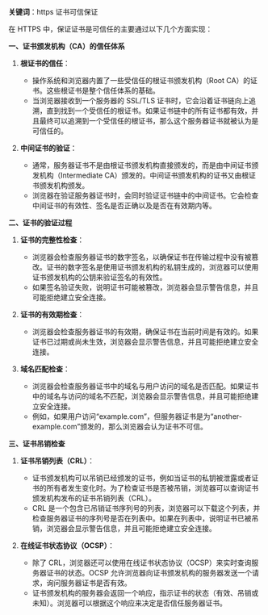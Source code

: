 **关键词**：https 证书可信保证

在 HTTPS 中，保证证书是可信任的主要通过以下几个方面实现：

**一、证书颁发机构（CA）的信任体系**

1. **根证书的信任**：

   - 操作系统和浏览器内置了一些受信任的根证书颁发机构（Root CA）的证书。这些根证书是整个信任体系的基础。
   - 当浏览器接收到一个服务器的 SSL/TLS 证书时，它会沿着证书链向上追溯，直到找到一个受信任的根证书。如果证书链中的所有证书都有效，并且最终可以追溯到一个受信任的根证书，那么这个服务器证书就被认为是可信任的。

2. **中间证书的验证**：
   - 通常，服务器证书不是由根证书颁发机构直接颁发的，而是由中间证书颁发机构（Intermediate CA）颁发的。中间证书颁发机构的证书又由根证书颁发机构颁发。
   - 浏览器在验证服务器证书时，会同时验证证书链中的中间证书。它会检查中间证书的有效性、签名是否正确以及是否在有效期内等。

**二、证书的验证过程**

1. **证书的完整性检查**：

   - 浏览器会检查服务器证书的数字签名，以确保证书在传输过程中没有被篡改。证书的数字签名是使用证书颁发机构的私钥生成的，浏览器可以使用证书颁发机构的公钥来验证签名的有效性。
   - 如果签名验证失败，说明证书可能被篡改，浏览器会显示警告信息，并且可能拒绝建立安全连接。

2. **证书的有效期检查**：

   - 浏览器会检查服务器证书的有效期，确保证书在当前时间是有效的。如果证书已过期或尚未生效，浏览器会显示警告信息，并且可能拒绝建立安全连接。

3. **域名匹配检查**：
   - 浏览器会检查服务器证书中的域名与用户访问的域名是否匹配。如果证书中的域名与访问的域名不匹配，浏览器会显示警告信息，并且可能拒绝建立安全连接。
   - 例如，如果用户访问“example.com”，但服务器证书是为“another-example.com”颁发的，那么浏览器会认为证书不可信。

**三、证书吊销检查**

1. **证书吊销列表（CRL）**：

   - 证书颁发机构可以吊销已经颁发的证书，例如当证书的私钥被泄露或者证书的所有者发生变化时。为了检查证书是否被吊销，浏览器可以查询证书颁发机构发布的证书吊销列表（CRL）。
   - CRL 是一个包含已吊销证书序列号的列表，浏览器可以下载这个列表，并检查服务器证书的序列号是否在列表中。如果在列表中，说明证书已被吊销，浏览器会显示警告信息，并且可能拒绝建立安全连接。

2. **在线证书状态协议（OCSP）**：
   - 除了 CRL，浏览器还可以使用在线证书状态协议（OCSP）来实时查询服务器证书的状态。OCSP 允许浏览器向证书颁发机构的服务器发送一个请求，询问服务器证书是否有效。
   - 证书颁发机构的服务器会返回一个响应，指示证书的状态（有效、吊销或未知）。浏览器可以根据这个响应来决定是否信任服务器证书。

